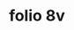 ---
layout: edition
title: folio 8v
manuscript: Florence, Biblioteca Marucelliana, Carte Rajna XIX.15
sigla: R
iip: r008v.tif
milestone: 16
---